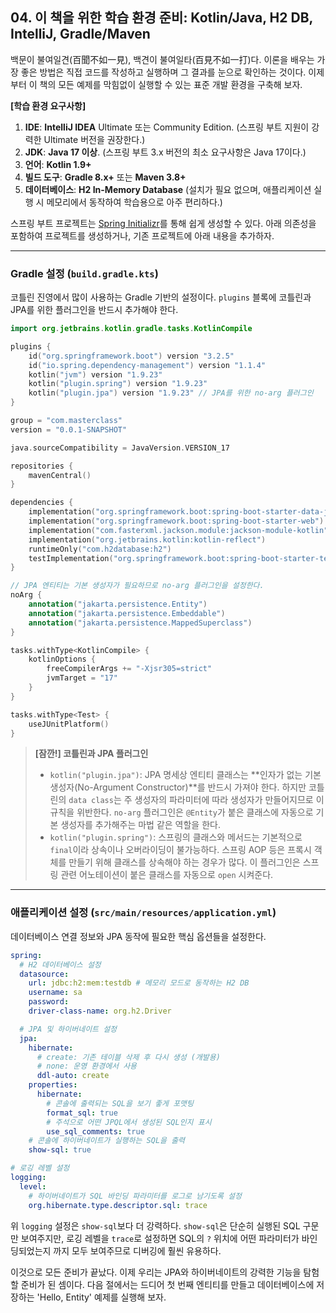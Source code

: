 ## 04\. 이 책을 위한 학습 환경 준비: Kotlin/Java, H2 DB, IntelliJ, Gradle/Maven

백문이 불여일견(百聞不如一見), 백견이 불여일타(百見不如一打)다. 이론을 배우는 가장 좋은 방법은 직접 코드를 작성하고 실행하며 그 결과를 눈으로 확인하는 것이다. 이제부터 이 책의 모든 예제를 막힘없이 실행할 수 있는 표준 개발 환경을 구축해 보자.

**[학습 환경 요구사항]**

1.  **IDE**: **IntelliJ IDEA** Ultimate 또는 Community Edition. (스프링 부트 지원이 강력한 Ultimate 버전을 권장한다.)
2.  **JDK**: **Java 17 이상**. (스프링 부트 3.x 버전의 최소 요구사항은 Java 17이다.)
3.  **언어**: **Kotlin 1.9+**
4.  **빌드 도구**: **Gradle 8.x+** 또는 **Maven 3.8+**
5.  **데이터베이스**: **H2 In-Memory Database** (설치가 필요 없으며, 애플리케이션 실행 시 메모리에서 동작하여 학습용으로 아주 편리하다.)

스프링 부트 프로젝트는 [Spring Initializr](https://start.spring.io/)를 통해 쉽게 생성할 수 있다. 아래 의존성을 포함하여 프로젝트를 생성하거나, 기존 프로젝트에 아래 내용을 추가하자.

-----

### **Gradle 설정 (`build.gradle.kts`)**

코틀린 진영에서 많이 사용하는 Gradle 기반의 설정이다. `plugins` 블록에 코틀린과 JPA를 위한 플러그인을 반드시 추가해야 한다.

```kotlin
import org.jetbrains.kotlin.gradle.tasks.KotlinCompile

plugins {
    id("org.springframework.boot") version "3.2.5"
    id("io.spring.dependency-management") version "1.1.4"
    kotlin("jvm") version "1.9.23"
    kotlin("plugin.spring") version "1.9.23"
    kotlin("plugin.jpa") version "1.9.23" // JPA를 위한 no-arg 플러그인
}

group = "com.masterclass"
version = "0.0.1-SNAPSHOT"

java.sourceCompatibility = JavaVersion.VERSION_17

repositories {
    mavenCentral()
}

dependencies {
    implementation("org.springframework.boot:spring-boot-starter-data-jpa")
    implementation("org.springframework.boot:spring-boot-starter-web")
    implementation("com.fasterxml.jackson.module:jackson-module-kotlin")
    implementation("org.jetbrains.kotlin:kotlin-reflect")
    runtimeOnly("com.h2database:h2")
    testImplementation("org.springframework.boot:spring-boot-starter-test")
}

// JPA 엔티티는 기본 생성자가 필요하므로 no-arg 플러그인을 설정한다.
noArg {
    annotation("jakarta.persistence.Entity")
    annotation("jakarta.persistence.Embeddable")
    annotation("jakarta.persistence.MappedSuperclass")
}

tasks.withType<KotlinCompile> {
    kotlinOptions {
        freeCompilerArgs += "-Xjsr305=strict"
        jvmTarget = "17"
    }
}

tasks.withType<Test> {
    useJUnitPlatform()
}
```

> **[잠깐\!] 코틀린과 JPA 플러그인**
>
>   * `kotlin("plugin.jpa")`: JPA 명세상 엔티티 클래스는 \*\*인자가 없는 기본 생성자(No-Argument Constructor)\*\*를 반드시 가져야 한다. 하지만 코틀린의 `data class`는 주 생성자의 파라미터에 따라 생성자가 만들어지므로 이 규칙을 위반한다. `no-arg` 플러그인은 `@Entity`가 붙은 클래스에 자동으로 기본 생성자를 추가해주는 마법 같은 역할을 한다.
>   * `kotlin("plugin.spring")`: 스프링의 클래스와 메서드는 기본적으로 `final`이라 상속이나 오버라이딩이 불가능하다. 스프링 AOP 등은 프록시 객체를 만들기 위해 클래스를 상속해야 하는 경우가 많다. 이 플러그인은 스프링 관련 어노테이션이 붙은 클래스를 자동으로 `open` 시켜준다.

-----

### **애플리케이션 설정 (`src/main/resources/application.yml`)**

데이터베이스 연결 정보와 JPA 동작에 필요한 핵심 옵션들을 설정한다.

```yaml
spring:
  # H2 데이터베이스 설정
  datasource:
    url: jdbc:h2:mem:testdb # 메모리 모드로 동작하는 H2 DB
    username: sa
    password:
    driver-class-name: org.h2.Driver

  # JPA 및 하이버네이트 설정
  jpa:
    hibernate:
      # create: 기존 테이블 삭제 후 다시 생성 (개발용)
      # none: 운영 환경에서 사용
      ddl-auto: create
    properties:
      hibernate:
        # 콘솔에 출력되는 SQL을 보기 좋게 포맷팅
        format_sql: true
        # 주석으로 어떤 JPQL에서 생성된 SQL인지 표시
        use_sql_comments: true
    # 콘솔에 하이버네이트가 실행하는 SQL을 출력
    show-sql: true

# 로깅 레벨 설정
logging:
  level:
    # 하이버네이트가 SQL 바인딩 파라미터를 로그로 남기도록 설정
    org.hibernate.type.descriptor.sql: trace
```

위 `logging` 설정은 `show-sql`보다 더 강력하다. `show-sql`은 단순히 실행된 SQL 구문만 보여주지만, 로깅 레벨을 `trace`로 설정하면 SQL의 `?` 위치에 어떤 파라미터가 바인딩되었는지 까지 모두 보여주므로 디버깅에 훨씬 유용하다.

이것으로 모든 준비가 끝났다. 이제 우리는 JPA와 하이버네이트의 강력한 기능을 탐험할 준비가 된 셈이다. 다음 절에서는 드디어 첫 번째 엔티티를 만들고 데이터베이스에 저장하는 'Hello, Entity' 예제를 실행해 보자.